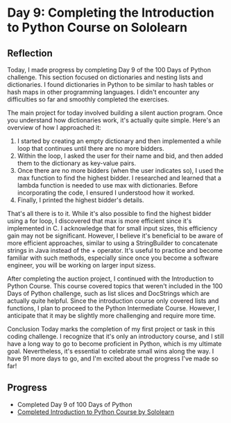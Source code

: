 # Day 9: Completing the Introduction to Python Course on Sololearn
## Reflection
 Today, I made progress by completing Day 9 of the 100 Days of Python challenge. This section focused on dictionaries and nesting lists and dictionaries. I found dictionaries in Python to be similar to hash tables or hash maps in other programming languages. I didn't encounter any difficulties so far and smoothly completed the exercises.

 The main project for today involved building a silent auction program. Once you understand how dictionaries work, it's actually quite simple. Here's an overview of how I approached it:

 1. I started by creating an empty dictionary and then implemented a while loop that continues until there are no more bidders.
 2. Within the loop, I asked the user for their name and bid, and then added them to the dictionary as key-value pairs.
 3. Once there are no more bidders (when the user indicates so), I used the max function to find the highest bidder. I researched and learned that a lambda function is needed to use max with dictionaries. Before incorporating the code, I ensured I understood how it worked.
 4. Finally, I printed the highest bidder's details.

 That's all there is to it. While it's also possible to find the highest bidder using a for loop, I discovered that max is more efficient since it's implemented in C. I acknowledge that for small input sizes, this efficiency gain may not be significant. However, I believe it's beneficial to be aware of more efficient approaches, similar to using a StringBuilder to concatenate strings in Java instead of the + operator. It's useful to practice and become familiar with such methods, especially since once you become a software engineer, you will be working on larger input sizess.

 After completing the auction project, I continued with the Introduction to Python Course. This course covered topics that weren't included in the 100 Days of Python challenge, such as list slices and DocStrings which are actually quite helpful. Since the introduction course only covered lists and functions, I plan to proceed to the Python Intermediate Course. However, I anticipate that it may be slightly more challenging and require more time.

 Conclusion
 Today marks the completion of my first project or task in this coding challenge. I recognize that it's only an introductory course, and I still have a long way to go to become proficient in Python, which is my ultimate goal. Nevertheless, it's essential to celebrate small wins along the way. I have 91 more days to go, and I'm excited about the progress I've made so far!

## Progress
 - Completed Day 9 of 100 Days of Python
 - [Completed Introduction to Python Course by Sololearn](https://www.sololearn.com/certificates/CC-OESSQKOJ)